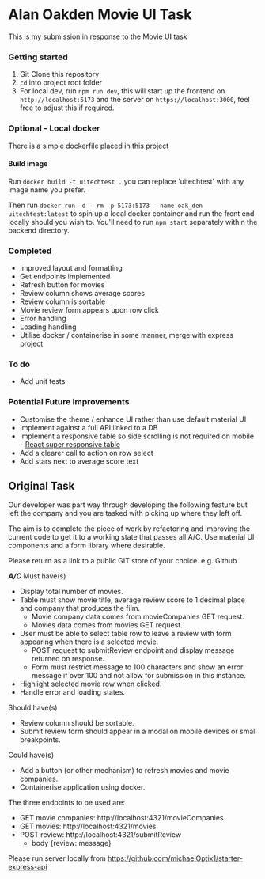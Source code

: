 # Alan Oakden Movie UI Task

This is my submission in response to the Movie UI task

### Getting started

1. Git Clone this repository
2. `cd` into project root folder
3. For local dev, run `npm run dev`, this will start up the frontend on `http://localhost:5173` and the server on `https://localhost:3000`, feel free to adjust this if required.

### Optional - Local docker

There is a simple dockerfile placed in this project

#### Build image

Run `docker build -t uitechtest .` you can replace 'uitechtest' with any image name you prefer.

Then run `docker run -d --rm -p 5173:5173 --name oak_den uitechtest:latest` to spin up a local docker container and run the front end locally should you wish to. You'll need to run `npm start` separately within the backend directory.

### Completed

* Improved layout and formatting
* Get endpoints implemented
* Refresh button for movies
* Review column shows average scores
* Review column is sortable
* Movie review form appears upon row click
* Error handling
* Loading handling
* Utilise docker / containerise in some manner, merge with express project

### To do
* Add unit tests


### Potential Future Improvements

* Customise the theme / enhance UI rather than use default material UI
* Implement against a full API linked to a DB
* Implement a responsive table so side scrolling is not required on mobile - [React super responsive table](https://www.npmjs.com/package/react-super-responsive-table)
* Add a clearer call to action on row select
* Add stars next to average score text


## Original Task
Our developer was part way through developing the following feature but left the company and you are tasked with picking up where they left off.

The aim is to complete the piece of work by refactoring and improving the current code to get it to a working state that passes all A/C. Use material UI components and a form library where desirable.

Please return as a link to a public GIT store of your choice. e.g. Github

***A/C***
Must have(s)
* Display total number of movies.
* Table must show movie title, average review score to 1 decimal place and company that produces the film.
    * Movie company data comes from movieCompanies GET request.
    * Movies data comes from movies GET request.
* User must be able to select table row to leave a review with form appearing when there is a selected movie.
    * POST request to submitReview endpoint and display message returned on response.
    * Form must restrict message to 100 characters and show an error message if over 100 and not allow for submission in this instance.
* Highlight selected movie row when clicked.
* Handle error and loading states.

Should have(s)
* Review column should be sortable.
* Submit review form should appear in a modal on mobile devices or small breakpoints.

Could have(s)
* Add a button (or other mechanism) to refresh movies and movie companies.
* Containerise application using docker.


The three endpoints to be used are:
* GET movie companies: http://localhost:4321/movieCompanies
* GET movies: http://localhost:4321/movies
* POST review: http://localhost:4321/submitReview
    * body {review: message}

Please run server locally from https://github.com/michaelOptix1/starter-express-api
